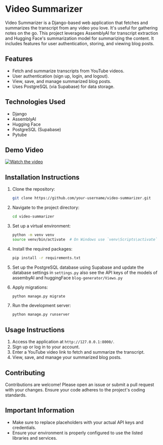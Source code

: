 
# Video Summarizer

Video Summarizer is a Django-based web application that fetches and summarizes the transcript from any video you love. It's useful for gathering notes on the go. This project leverages AssemblyAI for transcript extraction and Hugging Face's summarization model for summarizing the content. It includes features for user authentication, storing, and viewing blog posts.

## Features
- Fetch and summarize transcripts from YouTube videos.
- User authentication (sign up, login, and logout).
- View, save, and manage summarized blog posts.
- Uses PostgreSQL (via Supabase) for data storage.

## Technologies Used
- Django
- AssemblyAI
- Hugging Face
- PostgreSQL (Supabase)
- Pytube

## Demo Video
[![Watch the video](https://img.youtube.com/vi/UbxsSsb7X58/maxresdefault.jpg)](https://youtu.be/UbxsSsb7X58)

## Installation Instructions
1. Clone the repository:
   ```bash
   git clone https://github.com/your-username/video-summarizer.git
   ```
2. Navigate to the project directory:
   ```bash
   cd video-summarizer
   ```
3. Set up a virtual environment:
   ```bash
   python -m venv venv
   source venv/bin/activate  # On Windows use `venv\Scripts\activate`
   ```
4. Install the required packages:
   ```bash
   pip install -r requirements.txt
   ```
5. Set up the PostgreSQL database using Supabase and update the database settings in `settings.py` also see the API keys of the models of assembyAI and huggingFace `blog-generator/Views.py`

7. Apply migrations:
   ```bash
   python manage.py migrate
   ```
8. Run the development server:
   ```bash
   python manage.py runserver
   ```

## Usage Instructions
1. Access the application at `http://127.0.0.1:8000/`.
2. Sign up or log in to your account.
3. Enter a YouTube video link to fetch and summarize the transcript.
4. View, save, and manage your summarized blog posts.



## Contributing
Contributions are welcome! Please open an issue or submit a pull request with your changes. Ensure your code adheres to the project's coding standards.

## Important Information
- Make sure to replace placeholders with your actual API keys and credentials.
- Ensure your environment is properly configured to use the listed libraries and services.
